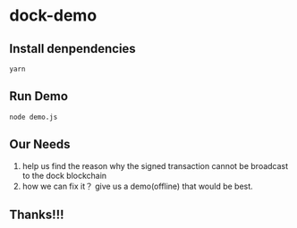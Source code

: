 # dock-demo

## Install denpendencies

```
yarn
```

## Run Demo

```
node demo.js
```

## Our Needs

1. help us find the reason why the signed transaction cannot be broadcast to the dock blockchain
2. how we can fix it？ give us a demo(offline) that would be best.

## Thanks!!!
